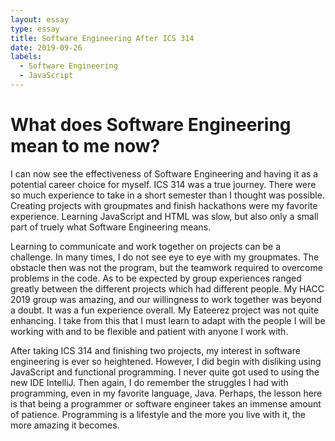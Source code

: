 ```yaml
---
layout: essay
type: essay
title: Software Engineering After ICS 314
date: 2019-09-26
labels:
  - Software Engineering
  - JavaScript
---
```



<h1>What does Software Engineering mean to me now?</h1>

I can now see the effectiveness of Software Engineering and having it as a potential career choice for myself. ICS 314 was a true journey. There were so much experience to take in a short semester than I thought was possible. Creating projects with groupmates and finish hackathons were my favorite experience. Learning JavaScript and HTML was slow, but also only a small part of truely what Software Engineering means.

Learning to communicate and work together on projects can be a challenge. In many times, I do not see eye to eye with my groupmates. The obstacle then was not the program, but the teamwork required to overcome problems in the code. As to be expected by group experiences ranged greatly between the different projects which had different people. My HACC 2019 group was amazing, and our willingness to work together was beyond a doubt. It was a fun experience overall. My Eateerez project was not quite enhancing. I take from this that I must learn to adapt with the people I will be working with and to be flexible and patient with anyone I work with.

After taking ICS 314 and finishing two projects, my interest in software engineering is ever so heightened. However, I did begin with disliking using JavaScript and functional programming. I never quite got used to using the new IDE IntelliJ. Then again, I do remember the struggles I had with programming, even in my favorite language, Java. Perhaps, the lesson here is that being a programmer or software engineer takes an immense amount of patience. Programming is a lifestyle and the more you live with it, the more amazing it becomes.
